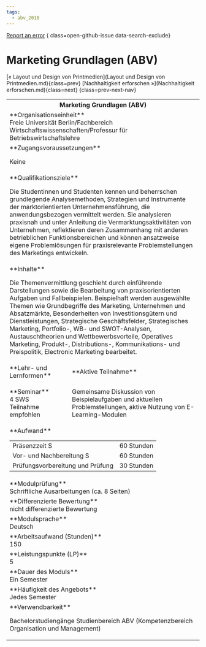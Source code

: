```yaml
---
tags:
  - abv_2018
---
```

[Report an error](https://github.com/SGSSGene/FUB-SUP/issues/new?title=Error%20in%20%22Marketing%20Grundlagen%20(ABV)%22&body=There%20seems%20to%20be%20an%20error%20in%20module%20%22Marketing%20Grundlagen%20(ABV)%22%2E%0A%0A%3CDescribe%20here%20a%20slightly%20more%20detailed%20description%20of%20what%20is%20wrong%3E&labels=bug)
{ class=open-github-issue data-search-exclude}

# Marketing Grundlagen (ABV)

[« Layout und Design von Printmedien](Layout und Design von Printmedien.md){class=prev}
[Nachhaltigkeit erforschen »](Nachhaltigkeit erforschen.md){class=next}
{class=prev-next-nav}

<table markdown id="moduledesc">
<tr markdown class="moduledesc_head"><th colspan="2">Marketing Grundlagen (ABV) </th></tr>
<tr markdown><td colspan="2">**Organisationseinheit**   <br>Freie Universität Berlin/Fachbereich Wirtschaftswissenschaften/Professur für Betriebswirtschaftslehre</td></tr>


<tr markdown><td colspan="2">**Zugangsvoraussetzungen** <br>

Keine


</td></tr>
<tr markdown><td colspan="2">**Qualifikationsziele**    <br>

Die Studentinnen und Studenten kennen und beherrschen grundlegende
Analysemethoden, Strategien und Instrumente der marktorientierten
Unternehmensführung, die anwendungsbezogen vermittelt werden. Sie
analysieren praxisnah und unter Anleitung die Vermarktungsaktivitäten von
Unternehmen, reflektieren deren Zusammenhang mit anderen betrieblichen
Funktionsbereichen und können ansatzweise eigene Problemlösungen für
praxisrelevante Problemstellungen des Marketings entwickeln.


</td></tr>
<tr markdown><td colspan="2">**Inhalte**                <br>

Die Themenvermittlung geschieht durch einführende Darstellungen sowie die
Bearbeitung von praxisorientierten Aufgaben und Fallbeispielen. Beispielhaft
werden ausgewählte Themen wie Grundbegriffe des Marketing, Unternehmen und
Absatzmärkte, Besonderheiten von Investitionsgütern und Dienstleistungen,
Strategische Geschäftsfelder, Strategisches Marketing, Portfolio-, WB- und
SWOT-Analysen, Austauschtheorien und Wettbewerbsvorteile, Operatives
Marketing, Produkt-, Distributions-, Kommunikations- und Preispolitik,
Electronic Marketing bearbeitet.


</td></tr>

<tr markdown><td>**Lehr- und Lernformen**</td><td>**Aktive Teilnahme**</td></tr>
<tr markdown><td> **Seminar** <br>4 SWS <br> Teilnahme empfohlen</td><td>

Gemeinsame Diskussion von Beispielaufgaben und aktuellen Problemstellungen, aktive Nutzung von E-Learning-Modulen
</td></tr>
<tr markdown><td colspan="2">**Aufwand**                <br>
<table class="aufwand_table">
<tr><td>Präsenzzeit S</td><td>60 Stunden</td></tr>
<tr><td>Vor- und Nachbereitung S</td><td>60 Stunden</td></tr>
<tr><td>Prüfungsvorbereitung und Prüfung</td><td>30 Stunden</td></tr>
</table>

</td></tr>
<tr markdown><td colspan="2">**Modulprüfung**             <br>Schriftliche Ausarbeitungen (ca. 8 Seiten)


</td></tr>
<tr markdown><td colspan="2">**Differenzierte Bewertung** <br>nicht differenzierte Bewertung

</td></tr>
<tr markdown><td colspan="2">**Modulsprache**             <br>Deutsch</td></tr>
<tr markdown><td colspan="2">**Arbeitsaufwand (Stunden)** <br>150</td></tr>
<tr markdown><td colspan="2">**Leistungspunkte (LP)**     <br>5</td></tr>
<tr markdown><td colspan="2">**Dauer des Moduls**         <br>Ein Semester</td></tr>
<tr markdown><td colspan="2">**Häufigkeit des Angebots**  <br>Jedes Semester</td></tr>
<tr markdown><td colspan="2">**Verwendbarkeit**           <br>

Bachelorstudiengänge Studienbereich ABV (Kompetenzbereich Organisation und
Management)


</td></tr>

</table>
